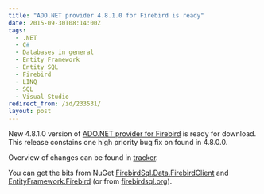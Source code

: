 ```yaml
---
title: "ADO.NET provider 4.8.1.0 for Firebird is ready"
date: 2015-09-30T08:14:00Z
tags:
  - .NET
  - C#
  - Databases in general
  - Entity Framework
  - Entity SQL
  - Firebird
  - LINQ
  - SQL
  - Visual Studio
redirect_from: /id/233531/
layout: post
---
```

New 4.8.1.0 version of [ADO.NET provider for Firebird][1] is ready for download. This release constains one high priority bug fix on found in 4.8.0.0.

<!-- excerpt -->

Overview of changes can be found in [tracker][4]. 

You can get the bits from NuGet [FirebirdSql.Data.FirebirdClient][2] and [EntityFramework.Firebird][3] (or from [firebirdsql.org][1]).

[1]: http://www.firebirdsql.org/en/net-provider/
[2]: http://www.nuget.org/packages/FirebirdSql.Data.FirebirdClient/
[3]: http://www.nuget.org/packages/EntityFramework.Firebird/
[4]: http://tracker.firebirdsql.org/secure/ReleaseNote.jspa?version=10720&styleName=Text&projectId=10003